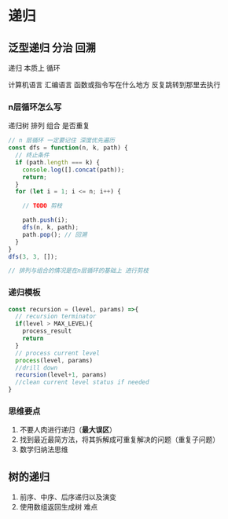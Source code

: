 # 递归

## 泛型递归 分治 回溯
递归  本质上  循环  

计算机语言 汇编语言  函数或指令写在什么地方 反复跳转到那里去执行

### n层循环怎么写 

递归树 排列 组合 是否重复

```javascript
// n 层循环 一定要记住 深度优先遍历
const dfs = function(n, k, path) {
  // 终止条件
  if (path.length === k) {
    console.log([].concat(path));
    return;
  }
  for (let i = 1; i <= n; i++) {

    // TODO 剪枝

    path.push(i);
    dfs(n, k, path);
    path.pop(); // 回溯
  }
}
dfs(3, 3, []);

// 排列与组合的情况是在n层循环的基础上 进行剪枝
```

### 递归模板
```javascript
const recursion = (level, params) =>{
  // recursion terminator
  if(level > MAX_LEVEL){
    process_result
    return 
  }
  // process current level
  process(level, params)
  //drill down
  recursion(level+1, params)
  //clean current level status if needed
}
```

### 思维要点
1. 不要人肉进行递归（**最大误区**）
2. 找到最近最简方法，将其拆解成可重复解决的问题（重复子问题）
3. 数学归纳法思维

## 树的递归 

1. 前序、中序、后序递归以及演变
2. 使用数组返回生成树 难点